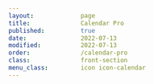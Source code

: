 ```yaml
---
layout:             page
title:              Calendar Pro
published:          true
date:               2022-07-13
modified:           2022-07-13
order:              /calendar-pro
class:              front-section
menu_class:         icon icon-calendar
---
```

  